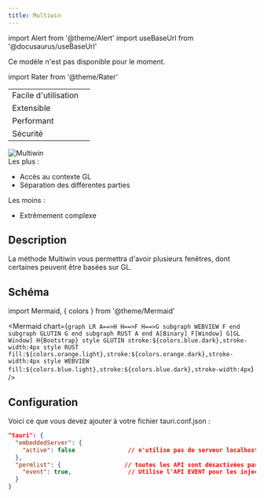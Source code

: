 ```yaml
---
title: Multiwin
---
```


import Alert from '@theme/Alert' import useBaseUrl from '@docusaurus/useBaseUrl'

<Alert type="warning" icon="info-alt" title="Veuillez noter">
Ce modèle n'est pas disponible pour le moment.
</Alert>

import Rater from '@theme/Rater'

<div className="row">
  <div className="col col--4">
    <table>
      <tr>
        <td>Facile d'utilisation</td>
        <td><Rater value="1"/></td>
      </tr>
      <tr>
        <td>Extensible</td>
        <td><Rater value="4"/></td>
      </tr>
      <tr>
        <td>Performant</td>
        <td><Rater value="3"/></td>
      </tr>
      <tr>
        <td>Sécurité</td>
        <td><Rater value="5"/></td>
      </tr>
    </table>
  </div>
  <div className="col col--4 pattern-logo">
    <img src="{useBaseUrl('img/patterns/Multiwin.png')}" alt="Multiwin" />
  </div>
  <div className="col col--4">
    Les plus :
    <ul>
      <li>Accès au contexte GL</li>
      <li>Séparation des différentes parties</li>
    </ul>
    Les moins :
    <ul>
      <li>Extrêmement complexe</li>
    </ul>
  </div>
</div>

## Description

La méthode Multiwin vous permettra d'avoir plusieurs fenêtres, dont certaines peuvent être basées sur GL.

## Schéma

import Mermaid, { colors } from '@theme/Mermaid'

<Mermaid chart={`graph LR A==>H H==>F H==>G subgraph WEBVIEW F end subgraph GLUTIN G end subgraph RUST A end A[Binary] F[Window] G[GL Window] H{Bootstrap} style GLUTIN stroke:${colors.blue.dark},stroke-width:4px style RUST fill:${colors.orange.light},stroke:${colors.orange.dark},stroke-width:4px style WEBVIEW fill:${colors.blue.light},stroke:${colors.blue.dark},stroke-width:4px`} />


## Configuration

Voici ce que vous devez ajouter à votre fichier tauri.conf.json :
```json
"tauri": {
  "embeddedServer": {
    "active": false               // n'utilise pas de serveur localhost
  },
  "permlist": {                  // toutes les API sont désactivées par défaut
    "event": true,                // Utilise l'API EVENT pour les injections
  }
}

```
